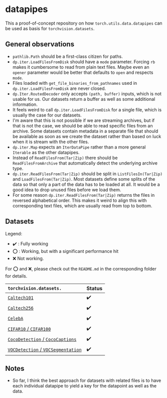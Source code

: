 # datapipes

This a proof-of-concept repository on how `torch.utils.data.datapipes` can be used as basis for `torchvision.datasets`.

## General observations

- `pathlib.Path` should be a first-class citizen for paths.
- `dp.iter.LoadFilesFromDisk` should have a `mode` parameter. Forcing `rb` makes it cumbersome to read from plain text 
  files. Maybe even an `opener` parameter would be better that defaults to `open` and respects `mode`.
- Files loaded with `get_file_binaries_from_pathnames` used in `dp.iter.LoadFilesFromDisk` are never closed.
- `dp.Iter.RoutedDecoder` only accepts `(path, buffer)` inputs, which is not usable for us. Our datasets return a 
  buffer as well as some additional information.
- It feels weird to call `dp.iter.LoadFilesFromDisk` for a single file, which is usually the case for our datasets.
- I'm aware that this is not possible if we are streaming archives, but if that is not the case, we should be able to 
  read specific files from an archive. Some datasets contain metadata in a separate file that should be available as 
  soon as we create the dataset rather than based on luck when it is stream with the other files.
- `dp.iter.Map` expects an `IterDataPipe` rather than a more general `Iterable` as the other datapipes.
- Instead of `ReadFilesFrom(Tar|Zip)` there should be `ReadFilesFromArchive` that automatically detect the underlying archive type.
- `dp.iter.ReadFilesFrom(Tar|Zip)` should be split in `ListFilesIn(Tar|Zip)` and `LoadFilesFrom(Tar|Zip)`. Most datasets define some splits of the data so that only a part of the data has to be loaded at all. It would be a good idea to drop unused files before we load them.
- For some reason `dp.iter.ReadFilesFrom(Tar|Zip)` returns the files in reversed alphabetical order. This makes it weird to align this with corresponding text files, which are usually read from top to bottom.

## Datasets

Legend:

- :heavy_check_mark: : Fully working
- :o: : Working, but with a significant performance hit
- :x: Not working.

For :o: and :x:, please check out the `README.md` in the corresponding folder for details.

| `torchvision.datasets.`                    | Status             |
|:-------------------------------------------|--------------------|
| [`Caltech101`](caltech101/)                | :heavy_check_mark: |
| [`Caltech256`](caltech256/)                | :heavy_check_mark: |
| [`CelebA`](celeba/)                        | :heavy_check_mark: |
| [`CIFAR10` / `CIFAR100`](cifar/)           | :heavy_check_mark: |
| [`CocoDetection` / `CocoCaptions`](coco/)  | :heavy_check_mark: |
| [`VOCDetection` / `VOCSegmentation`](voc/) | :heavy_check_mark: |

## Notes

- So far, I think the best approach for datasets with related files is to have each individual datapipe to yield a key for the datapoint as well as the data.